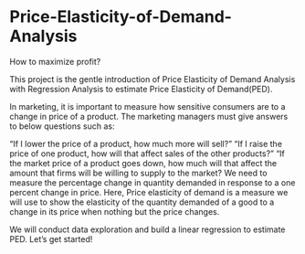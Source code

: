 # Price-Elasticity-of-Demand-Analysis
How to maximize profit?

This project is the gentle introduction of Price Elasticity of Demand Analysis with Regression Analysis to estimate Price Elasticity of Demand(PED).

In marketing, it is important to measure how sensitive consumers are to a change in price of a product. The marketing managers must give answers to below questions such as:

“If I lower the price of a product, how much more will sell?”
“If I raise the price of one product, how will that affect sales of the other products?”
“If the market price of a product goes down, how much will that affect the amount that firms will be willing to supply to the market? We need to measure the percentage change in quantity demanded in response to a one percent change in price.
Here, Price elasticity of demand is a measure we will use to show the elasticity of the quantity demanded of a good to a change in its price when nothing but the price changes.

We will conduct data exploration and build a linear regression to estimate PED. Let’s get started!
